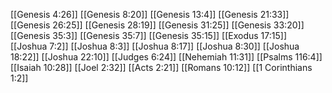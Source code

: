 [[Genesis 4:26]]
[[Genesis 8:20]]
[[Genesis 13:4]]
[[Genesis 21:33]]
[[Genesis 26:25]]
[[Genesis 28:19]]
[[Genesis 31:25]]
[[Genesis 33:20]]
[[Genesis 35:3]]
[[Genesis 35:7]]
[[Genesis 35:15]]
[[Exodus 17:15]]
[[Joshua 7:2]]
[[Joshua 8:3]]
[[Joshua 8:17]]
[[Joshua 8:30]]
[[Joshua 18:22]]
[[Joshua 22:10]]
[[Judges 6:24]]
[[Nehemiah 11:31]]
[[Psalms 116:4]]
[[Isaiah 10:28]]
[[Joel 2:32]]
[[Acts 2:21]]
[[Romans 10:12]]
[[1 Corinthians 1:2]]
